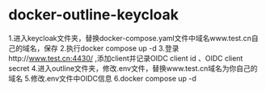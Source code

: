 # docker-outline-keycloak
1.进入keycloak文件夹，替换docker-compose.yaml文件中域名www.test.cn自己的域名，保存
2.执行docker compose up -d
3.登录http://www.test.cn:4430/ ,添加client并记录OIDC client id 、OIDC client secret
4.进入outline文件夹，修改.env文件，替换www.test.cn域名为你自己的域名
5.修改.env文件中OIDC信息
6.docker compose up -d
